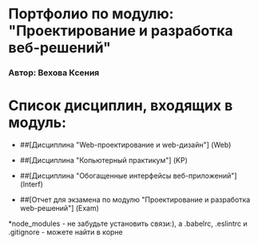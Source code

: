 # Портфолио по модулю: "Проектирование и разработка веб-решений" 
  ###  Автор: Вехова Ксения 

# Список дисциплин, входящих в модуль:
* ##[Дисциплина "Web-проектирование и web-дизайн"] (Web)

* ##[Дисциплина "Копьютерный практикум"] (KP)
  
* ##[Дисциплина "Обогащенные интерфейсы веб-приложений"] (Interf)
  
* ##[Отчет для экзамена по модулю "Проектирование и разработка web-решений"] (Exam)


*node_modules - не забудьте установить связи:), а .babelrc, .eslintrc и .gitignore - можете найти в корне

